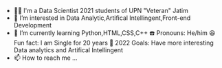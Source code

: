 - 👨‍🎓 I'm a Data Scientist 2021 students of UPN "Veteran" Jatim
- 👀 I’m interested in Data Analytic,Artifical Intellingent,Front-end Development
- 🌱 I’m currently learning Python,HTML,CSS,C++
☎️ Pronouns: He/him
😆 Fun fact: I am Single for 20 years
🥅 2022 Goals: Have more interesting Data analytics and Artifical Intellingent 
- 📫 How to reach me ...



